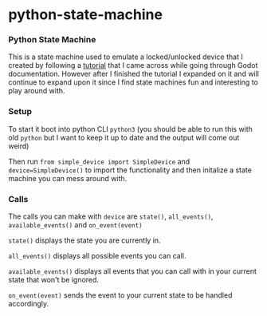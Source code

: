 # python-state-machine

### Python State Machine

This is a state machine used to emulate a locked/unlocked device that I created by following a [tutorial](https://dev.to/karn/building-a-simple-state-machine-in-python) that I came across while going through Godot documentation.
However after I finished the tutorial I expanded on it and will continue to expand upon it 
since I find state machines fun and interesting to play around with.

### Setup

To start it boot into python CLI `python3` 
(you should be able to run this with old `python` but I want to keep it up to date and the output will come out weird)

Then run `from simple_device import SimpleDevice` and `device=SimpleDevice()`
to import the functionality and then initalize a state machine you can mess around with.

### Calls

The calls you can make with `device` are `state()`, `all_events()`, `available_events()` and `on_event(event)`

`state()` displays the state you are currently in.

`all_events()` displays all possible events you can call.

`available_events()` displays all events that you can call with in your current state that won't be ignored.

`on_event(event)` sends the event to your current state to be handled accordingly.

